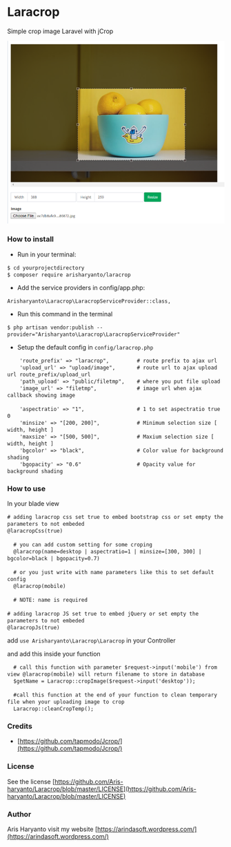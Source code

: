 # Laracrop
Simple crop image Laravel with jCrop

![alt crop](https://github.com/Aris-haryanto/Laracrop/blob/master/crop.png)

### How to install
- Run in your terminal:
```
$ cd yourprojectdirectory
$ composer require arisharyanto/laracrop
```
- Add the service providers in config/app.php:
```
Arisharyanto\Laracrop\LaracropServiceProvider::class,
```
- Run this command in the terminal
```
$ php artisan vendor:publish --provider="Arisharyanto\Laracrop\LaracropServiceProvider"  
```
- Setup the default config in `config/laracrop.php` 
```
    'route_prefix' => "laracrop",         # route prefix to ajax url
    'upload_url' => "upload/image",       # route url to ajax upload url route_prefix/upload_url
    'path_upload' => "public/filetmp",    # where you put file upload
    'image_url' => "filetmp",             # image url when ajax callback showing image

    'aspectratio' => "1",                 # 1 to set aspectratio true 0 
    'minsize' => "[200, 200]",            # Minimum selection size [ width, height ]
    'maxsize' => "[500, 500]",            # Maxium selection size [ width, height ]
    'bgcolor' => "black",                 # Color value for background shading
    'bgopacity' => "0.6"                  # Opacity value for background shading
```

### How to use

In your blade view
```
# adding laracrop css set true to embed bootstrap css or set empty the parameters to not embeded
@laracropCss(true)

  # you can add custom setting for some croping 
  @laracrop(name=desktop | aspectratio=1 | minsize=[300, 300] | bgcolor=black | bgopacity=0.7) 
  
  # or you just write with name parameters like this to set default config
  @laracrop(mobile)
  
  # NOTE: name is required

# adding laracrop JS set true to embed jQuery or set empty the parameters to not embeded
@laracropJs(true)
```

add `use Arisharyanto\Laracrop\Laracrop` in your Controller

and add this inside your function
```
  # call this function with parameter $request->input('mobile') from view @laracrop(mobile) will return filename to store in database
  $getName = Laracrop::cropImage($request->input('desktop'));
  
  #call this function at the end of your function to clean temporary file when your uploading image to crop 
  Laracrop::cleanCropTemp();
```

### Credits
- [https://github.com/tapmodo/Jcrop/](https://github.com/tapmodo/Jcrop/)

### License

See the license [https://github.com/Aris-haryanto/Laracrop/blob/master/LICENSE](https://github.com/Aris-haryanto/Laracrop/blob/master/LICENSE)


### Author

Aris Haryanto
visit my website [https://arindasoft.wordpress.com/](https://arindasoft.wordpress.com/)
